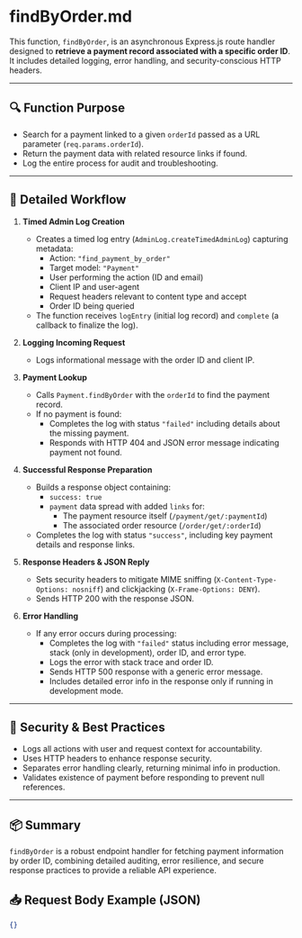 # findByOrder.md

This function, `findByOrder`, is an asynchronous Express.js route handler designed to **retrieve a payment record associated with a specific order ID**. It includes detailed logging, error handling, and security-conscious HTTP headers.

---

## 🔍 Function Purpose
- Search for a payment linked to a given `orderId` passed as a URL parameter (`req.params.orderId`).
- Return the payment data with related resource links if found.
- Log the entire process for audit and troubleshooting.

---

## 📝 Detailed Workflow

1. **Timed Admin Log Creation**  
   - Creates a timed log entry (`AdminLog.createTimedAdminLog`) capturing metadata:
     - Action: `"find_payment_by_order"`
     - Target model: `"Payment"`
     - User performing the action (ID and email)
     - Client IP and user-agent
     - Request headers relevant to content type and accept
     - Order ID being queried  
   - The function receives `logEntry` (initial log record) and `complete` (a callback to finalize the log).

2. **Logging Incoming Request**  
   - Logs informational message with the order ID and client IP.

3. **Payment Lookup**  
   - Calls `Payment.findByOrder` with the `orderId` to find the payment record.
   - If no payment is found:
     - Completes the log with status `"failed"` including details about the missing payment.
     - Responds with HTTP 404 and JSON error message indicating payment not found.

4. **Successful Response Preparation**  
   - Builds a response object containing:
     - `success: true`
     - `payment` data spread with added `links` for:
       - The payment resource itself (`/payment/get/:paymentId`)
       - The associated order resource (`/order/get/:orderId`)
   - Completes the log with status `"success"`, including key payment details and response links.

5. **Response Headers & JSON Reply**  
   - Sets security headers to mitigate MIME sniffing (`X-Content-Type-Options: nosniff`) and clickjacking (`X-Frame-Options: DENY`).
   - Sends HTTP 200 with the response JSON.

6. **Error Handling**  
   - If any error occurs during processing:
     - Completes the log with `"failed"` status including error message, stack (only in development), order ID, and error type.
     - Logs the error with stack trace and order ID.
     - Sends HTTP 500 response with a generic error message.
     - Includes detailed error info in the response only if running in development mode.

---

## 🔐 Security & Best Practices
- Logs all actions with user and request context for accountability.
- Uses HTTP headers to enhance response security.
- Separates error handling clearly, returning minimal info in production.
- Validates existence of payment before responding to prevent null references.

---

## 📦 Summary
`findByOrder` is a robust endpoint handler for fetching payment information by order ID, combining detailed auditing, error resilience, and secure response practices to provide a reliable API experience.


## 📥 Request Body Example (JSON)

```json
{}
```
